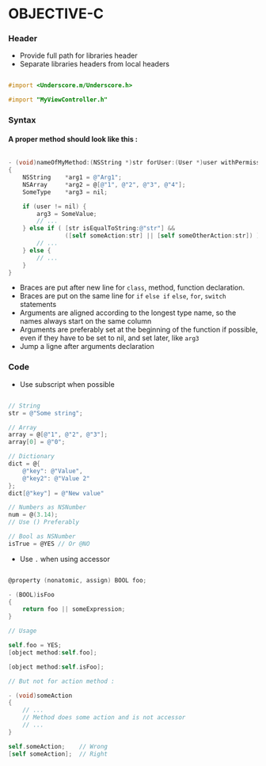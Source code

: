 OBJECTIVE-C
===========

### Header

* Provide full path for libraries header
* Separate libraries headers from local headers

```objective-c

#import <Underscore.m/Underscore.h>

#import "MyViewController.h"

```

### Syntax

#### A proper method should look like this :

```objective-c

- (void)nameOfMyMethod:(NSString *)str forUser:(User *)user withPermissions:(NSArray *)permissions
{
	NSString	*arg1 = @"Arg1";
	NSArray		*arg2 = @[@"1", @"2", @"3", @"4"];
	SomeType	*arg3 = nil;

	if (user != nil) {
		arg3 = SomeValue;
		// ...
	} else if ( [str isEqualToString:@"str"] &&
				([self someAction:str] || [self someOtherAction:str]) ) {
		// ...
	} else {
		// ...
	}
}

```

* Braces are put after new line for `class`, method, function declaration.
* Braces are put on the same line for `if` `else if` `else`, `for`, `switch` statements
* Arguments are aligned according to the longest type name, so the names always start on the same column
* Arguments are preferably set at the beginning of the function if possible, even if they have to be set to nil, and set later, like `arg3`
* Jump a ligne after arguments declaration

### Code

* Use subscript when possible

```objective-c

// String
str = @"Some string";

// Array
array = @[@"1", @"2", @"3"];
array[0] = @"0";

// Dictionary
dict = @{
	@"key": @"Value",
	@"key2": @"Value 2"
};
dict[@"key"] = @"New value"

// Numbers as NSNumber
num = @(3.14);
// Use () Preferably

// Bool as NSNumber
isTrue = @YES // Or @NO

```

* Use `.` when using accessor

```objective-c

@property (nonatomic, assign) BOOL foo;

- (BOOL)isFoo
{
	return foo || someExpression;
}

// Usage

self.foo = YES;
[object method:self.foo];

[object method:self.isFoo];

// But not for action method :

- (void)someAction
{
	// ...
	// Method does some action and is not accessor
	// ...
}

self.someAction;	// Wrong
[self someAction];	// Right

```




